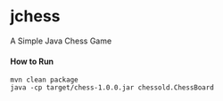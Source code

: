 # jchess
A Simple Java Chess Game

#### How to Run
```text
mvn clean package
java -cp target/chess-1.0.0.jar chessold.ChessBoard
```
